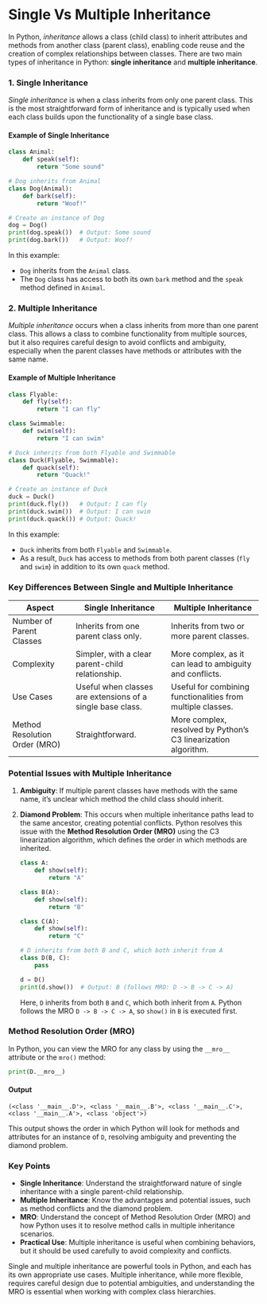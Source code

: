 # Single Vs Multiple Inheritance
In Python, *inheritance* allows a class (child class) to inherit attributes and methods from another class (parent class), enabling code reuse and the creation of complex relationships between classes. There are two main types of inheritance in Python: **single inheritance** and **multiple inheritance**.

### 1. Single Inheritance

*Single inheritance* is when a class inherits from only one parent class. This is the most straightforward form of inheritance and is typically used when each class builds upon the functionality of a single base class.

#### Example of Single Inheritance

```python
class Animal:
    def speak(self):
        return "Some sound"

# Dog inherits from Animal
class Dog(Animal):
    def bark(self):
        return "Woof!"

# Create an instance of Dog
dog = Dog()
print(dog.speak())  # Output: Some sound
print(dog.bark())   # Output: Woof!
```

In this example:
- `Dog` inherits from the `Animal` class.
- The `Dog` class has access to both its own `bark` method and the `speak` method defined in `Animal`.

### 2. Multiple Inheritance

*Multiple inheritance* occurs when a class inherits from more than one parent class. This allows a class to combine functionality from multiple sources, but it also requires careful design to avoid conflicts and ambiguity, especially when the parent classes have methods or attributes with the same name.

#### Example of Multiple Inheritance

```python
class Flyable:
    def fly(self):
        return "I can fly"

class Swimmable:
    def swim(self):
        return "I can swim"

# Duck inherits from both Flyable and Swimmable
class Duck(Flyable, Swimmable):
    def quack(self):
        return "Quack!"

# Create an instance of Duck
duck = Duck()
print(duck.fly())   # Output: I can fly
print(duck.swim())  # Output: I can swim
print(duck.quack()) # Output: Quack!
```

In this example:
- `Duck` inherits from both `Flyable` and `Swimmable`.
- As a result, `Duck` has access to methods from both parent classes (`fly` and `swim`) in addition to its own `quack` method.

### Key Differences Between Single and Multiple Inheritance

| Aspect               | Single Inheritance                        | Multiple Inheritance                               |
|----------------------|------------------------------------------|---------------------------------------------------|
| Number of Parent Classes | Inherits from one parent class only.    | Inherits from two or more parent classes.          |
| Complexity           | Simpler, with a clear parent-child relationship. | More complex, as it can lead to ambiguity and conflicts. |
| Use Cases            | Useful when classes are extensions of a single base class. | Useful for combining functionalities from multiple classes. |
| Method Resolution Order (MRO) | Straightforward. | More complex, resolved by Python’s C3 linearization algorithm. |

### Potential Issues with Multiple Inheritance

1. **Ambiguity**: If multiple parent classes have methods with the same name, it’s unclear which method the child class should inherit.
   
2. **Diamond Problem**: This occurs when multiple inheritance paths lead to the same ancestor, creating potential conflicts. Python resolves this issue with the **Method Resolution Order (MRO)** using the C3 linearization algorithm, which defines the order in which methods are inherited.

   ```python
   class A:
       def show(self):
           return "A"

   class B(A):
       def show(self):
           return "B"

   class C(A):
       def show(self):
           return "C"

   # D inherits from both B and C, which both inherit from A
   class D(B, C):
       pass

   d = D()
   print(d.show())  # Output: B (follows MRO: D -> B -> C -> A)
   ```

   Here, `D` inherits from both `B` and `C`, which both inherit from `A`. Python follows the MRO `D -> B -> C -> A`, so `show()` in `B` is executed first.

### Method Resolution Order (MRO)

In Python, you can view the MRO for any class by using the `__mro__` attribute or the `mro()` method:

```python
print(D.__mro__)
```

#### Output
```
(<class '__main__.D'>, <class '__main__.B'>, <class '__main__.C'>, <class '__main__.A'>, <class 'object'>)
```

This output shows the order in which Python will look for methods and attributes for an instance of `D`, resolving ambiguity and preventing the diamond problem.

### Key Points 

- **Single Inheritance**: Understand the straightforward nature of single inheritance with a single parent-child relationship.
- **Multiple Inheritance**: Know the advantages and potential issues, such as method conflicts and the diamond problem.
- **MRO**: Understand the concept of Method Resolution Order (MRO) and how Python uses it to resolve method calls in multiple inheritance scenarios.
- **Practical Use**: Multiple inheritance is useful when combining behaviors, but it should be used carefully to avoid complexity and conflicts.

Single and multiple inheritance are powerful tools in Python, and each has its own appropriate use cases. Multiple inheritance, while more flexible, requires careful design due to potential ambiguities, and understanding the MRO is essential when working with complex class hierarchies.